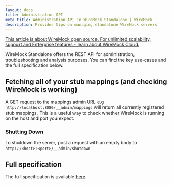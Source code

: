 ```yaml
---
layout: docs
title: Administration API
meta_title: Administration API in WireMock Standalone | WireMock
description: Provides tips on managing standalone WireMock servers
---
```


<div class="cloud-callout"><a href="http://www.wiremock.io" target="_BLANK">This article is about WireMock open source. For unlimited scalability, support and Enterprise features - learn about WireMock Cloud.</a></div>

WireMock Standalone offers the REST API for administration, troubleshooting and analysis purposes.
You can find the key use-cases and the full specification below.

## Fetching all of your stub mappings (and checking WireMock is working)

A GET request to the mappings admin URL e.g `http://localhost:8080/__admin/mappings`
will return all currently registered stub mappings.
This is a useful way to check whether WireMock is running on the host and port you expect.

### Shutting Down

To shutdown the server,
post a request with an empty body to `http://<host>:<port>/__admin/shutdown`.

## Full specification

The full specification is available [here](../admin-api-reference).
